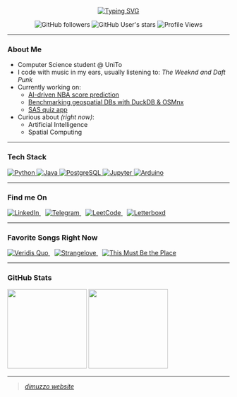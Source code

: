<p align="center">
  <a href="https://git.io/typing-svg">
    <img src="https://readme-typing-svg.demolab.com?font=Roboto+mono&pause=1000&color=F70000&vCenter=true&multiline=true&width=450&height=100&lines=Hi+there+%F0%9F%98%81+I'm+Alessandro+aka+dimuzzo%2C;a+Computer+Science+student;Welcome+to+my+GitHub!" alt="Typing SVG" />
  </a>
</p>

<div align="center">
  
  ![GitHub followers](https://img.shields.io/github/followers/dimuzzo?style=flat&label=Followers&color=dark-green)
  ![GitHub User's stars](https://img.shields.io/github/stars/dimuzzo?style=flat&label=Stars&color=white)
  ![Profile Views](https://komarev.com/ghpvc/?username=dimuzzo&color=red&style=flat&label=Profile+Views)
  
</div>

---

### About Me

- Computer Science student @ UniTo 
- I code with music in my ears, usually listening to: *The Weeknd and Daft Punk*
- Currently working on:
  - [AI-driven NBA score prediction](https://github.com/dimuzzo/NBA-score-prediction)
  - [Benchmarking geospatial DBs with DuckDB & OSMnx](https://github.com/dimuzzo/testing-project)
  - [SAS quiz app](https://github.com/dimuzzo/quiz-app)
- Curious about *(right now)*:
  - Artificial Intelligence
  - Spatial Computing

---

### Tech Stack

<p align="left">
  <a href="https://www.python.org/" target="_blank">
    <img src="https://img.shields.io/badge/Python-3776AB?style=flat&logo=python&logoColor=white" alt="Python"/>
  </a>
  <a href="https://openjdk.org/" target="_blank">
    <img src="https://img.shields.io/badge/Java-ED8B00?style=flat&logo=openjdk&logoColor=white" alt="Java"/>
  </a>
  <a href="https://www.postgresql.org/" target="_blank">
    <img src="https://img.shields.io/badge/PostgreSQL-4169E1?style=flat&logo=postgresql&logoColor=white" alt="PostgreSQL"/>
  </a>
  <a href="https://jupyter.org/" target="_blank">
    <img src="https://img.shields.io/badge/Jupyter-F37626?style=flat&logo=jupyter&logoColor=white" alt="Jupyter"/>
  </a>
  <a href="https://www.arduino.cc/" target="_blank">
    <img src="https://img.shields.io/badge/Arduino-00979D?style=flat&logo=arduino&logoColor=white" alt="Arduino"/>
  </a>
</p>

---

### Find me On

<p dir="auto">
  <a href="https://www.linkedin.com/in/alessandro-demo-b844a8301" style="margin-right: 10px;">
    <img src="https://img.shields.io/badge/LinkedIn-0A66C2?style=flat&logo=linkedin&logoColor=white" alt="LinkedIn"/>
  </a>
  <a href="https://t.me/dimuzzo" style="margin-right: 10px;">
    <img src="https://img.shields.io/badge/Telegram-0088CC?style=flat&logo=telegram&logoColor=white" alt="Telegram"/>
  </a>
  <a href="https://leetcode.com/dimuzzo/" style="margin-right: 10px;">
    <img src="https://img.shields.io/badge/LeetCode-FFA116?style=flat&logo=leetcode&logoColor=white" alt="LeetCode"/>
  </a>
  <a href="https://letterboxd.com/dimuzzo/" style="margin-right: 10px;">
    <img src="https://img.shields.io/badge/Letterboxd-202830?style=flat&logo=letterboxd&logoColor=white" alt="Letterboxd"/>
  </a>
</p>

---

### Favorite Songs Right Now

<p align="left">
  <a href="https://www.youtube.com/watch?v=TCd6PfxOy0Y" style="margin-right: 10px;">
    <img src="https://img.shields.io/badge/YouTube-Veridis%20Quo%20%7C%20Daft%20Punk-FF0000?style=flat&logo=youtube&logoColor=white" alt="Veridis Quo" />
  </a>
  <a href="https://www.youtube.com/watch?v=JIrm0dHbCDU" style="margin-right: 10px;">
    <img src="https://img.shields.io/badge/YouTube-Strangelove%20%7C%20Depeche%20Mode-FF0000?style=flat&logo=youtube&logoColor=white" alt="Strangelove" />
  </a>
  <a href="https://www.youtube.com/watch?v=_aNQFcNNnrE">
    <img src="https://img.shields.io/badge/YouTube-This%20Must%20Be%20the%20Place%20%7C%20Talking%20Heads-FF0000?style=flat&logo=youtube&logoColor=white" alt="This Must Be the Place" />
  </a>
</p>

---

### GitHub Stats

<div align="left">
  <img height="180em" src="https://github-readme-stats.vercel.app/api?username=dimuzzo&theme=dracula&show_icons=true&rank_icon=github&ring_color=DC143C&text_bold=true&count_private=true" />
  <img height="180em" src="https://github-readme-stats.vercel.app/api/top-langs/?username=dimuzzo&theme=dracula&layout=compact&text_bold=true&langs_count=10" />
</div>

---

> _[dimuzzo website](https://dimuzzo.github.io/)_
